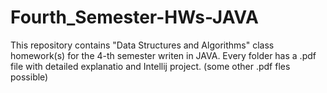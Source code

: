# Fourth_Semester-HWs-JAVA
This repository contains "Data Structures and Algorithms" class homework(s) for the 4-th semester writen in JAVA.
Every folder has a .pdf file with detailed explanatio and Intellij project. (some other .pdf fles possible)
